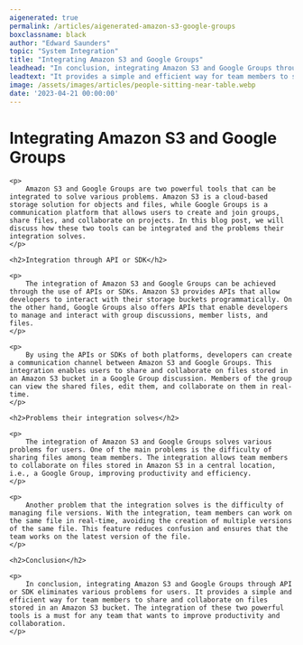 ```yaml
---
aigenerated: true
permalink: /articles/aigenerated-amazon-s3-google-groups
boxclassname: black
author: "Edward Saunders"
topic: "System Integration"
title: "Integrating Amazon S3 and Google Groups"
leadhead: "In conclusion, integrating Amazon S3 and Google Groups through API or SDK eliminates various problems for users"
leadtext: "It provides a simple and efficient way for team members to share and collaborate on files stored in an Amazon S3 bucket. The integration of these two powerful tools is a must for any team that wants to improve productivity and collaboration."
image: /assets/images/articles/people-sitting-near-table.webp
date: '2023-04-21 00:00:00'
---
```

<div class="arttext">	<h1>Integrating Amazon S3 and Google Groups</h1>

	<p>
		Amazon S3 and Google Groups are two powerful tools that can be integrated to solve various problems. Amazon S3 is a cloud-based storage solution for objects and files, while Google Groups is a communication platform that allows users to create and join groups, share files, and collaborate on projects. In this blog post, we will discuss how these two tools can be integrated and the problems their integration solves.
	</p>

	<h2>Integration through API or SDK</h2>

	<p>
		The integration of Amazon S3 and Google Groups can be achieved through the use of APIs or SDKs. Amazon S3 provides APIs that allow developers to interact with their storage buckets programmatically. On the other hand, Google Groups also offers APIs that enable developers to manage and interact with group discussions, member lists, and files.
	</p>

	<p>
		By using the APIs or SDKs of both platforms, developers can create a communication channel between Amazon S3 and Google Groups. This integration enables users to share and collaborate on files stored in an Amazon S3 bucket in a Google Group discussion. Members of the group can view the shared files, edit them, and collaborate on them in real-time.
	</p>

	<h2>Problems their integration solves</h2>

	<p>
		The integration of Amazon S3 and Google Groups solves various problems for users. One of the main problems is the difficulty of sharing files among team members. The integration allows team members to collaborate on files stored in Amazon S3 in a central location, i.e., a Google Group, improving productivity and efficiency.
	</p>

	<p>
		Another problem that the integration solves is the difficulty of managing file versions. With the integration, team members can work on the same file in real-time, avoiding the creation of multiple versions of the same file. This feature reduces confusion and ensures that the team works on the latest version of the file.
	</p>

	<h2>Conclusion</h2>

	<p>
		In conclusion, integrating Amazon S3 and Google Groups through API or SDK eliminates various problems for users. It provides a simple and efficient way for team members to share and collaborate on files stored in an Amazon S3 bucket. The integration of these two powerful tools is a must for any team that wants to improve productivity and collaboration. 
	</p>
</div>